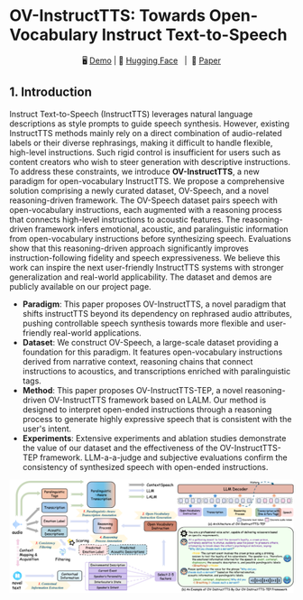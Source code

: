 # OV-InstructTTS: Towards Open-Vocabulary Instruct Text-to-Speech

<p align="center">
        &nbsp&nbsp🖥️ <a href="https://y-ren16.github.io/OV-InstructTTS">Demo</a> | 🤗 <a href="https://huggingface.co/y-ren16/OVSpeech">Hugging Face</a>&nbsp&nbsp |&nbsp&nbsp📑 <a href="https://arxiv.org/pdf/2510.00000">Paper</a>&nbsp&nbsp
<br>

## 1. Introduction

Instruct Text-to-Speech (InstructTTS) leverages natural language descriptions as style prompts to guide speech synthesis. However, existing InstructTTS methods mainly rely on a direct combination of audio-related labels or their diverse rephrasings, making it difficult to handle flexible, high-level instructions. Such rigid control is insufficient for users such as content creators who wish to steer generation with descriptive instructions. To address these constraints, we introduce **OV-InstructTTS**, a new paradigm for open-vocabulary InstructTTS. We propose a comprehensive solution comprising a newly curated dataset, OV-Speech, and a novel reasoning-driven framework. The OV-Speech dataset pairs speech with open-vocabulary instructions, each augmented with a reasoning process that connects high-level instructions to acoustic features. The reasoning-driven framework infers emotional, acoustic, and paralinguistic information from open-vocabulary instructions before synthesizing speech. Evaluations show that this reasoning-driven approach significantly improves instruction-following fidelity and speech expressiveness. We believe this work can inspire the next user-friendly InstructTTS systems with stronger generalization and real-world applicability. The dataset and demos are publicly available on our project page.

- **Paradigm**: This paper proposes OV-InstructTTS, a novel paradigm that shifts instructTTS beyond its dependency on rephrased audio attributes, pushing controllable speech synthesis towards more flexible and user-friendly real-world applications.
- **Dataset**: We construct OV-Speech, a large-scale dataset providing a foundation for this paradigm. It features open-vocabulary instructions derived from narrative context, reasoning chains that connect instructions to acoustics, and transcriptions enriched with paralinguistic tags.
- **Method**: This paper proposes OV-InstructTTS-TEP, a novel reasoning-driven OV-InstructTTS framework based on LALM. Our method is designed to interpret open-ended instructions through a reasoning process to generate highly expressive speech that is consistent with the user's intent.
- **Experiments**: Extensive experiments and ablation studies demonstrate the value of our dataset and the effectiveness of the OV-InstructTTS-TEP framework. LLM-a-a-judge and subjective evaluations confirm the consistency of synthesized speech with open-ended instructions.

<div align="center">
  <img src="assets/images/ov.png" alt="Architecture" width="800" />
</div>
